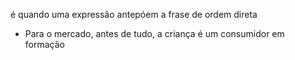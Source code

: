 é quando uma expressão antepóem a frase de ordem direta

- Para o mercado, antes de tudo, a criança é um consumidor em formação

